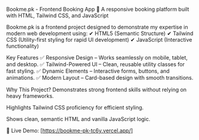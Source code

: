 Bookme.pk - Frontend Booking App
🚀 A responsive booking platform built with HTML, Tailwind CSS, and JavaScript

Bookme.pk is a frontend project designed to demonstrate my expertise in modern web development using:
✔ HTML5 (Semantic Structure)
✔ Tailwind CSS (Utility-first styling for rapid UI development)
✔ JavaScript (Interactive functionality)

Key Features
✅ Responsive Design – Works seamlessly on mobile, tablet, and desktop.
✅ Tailwind-Powered UI – Clean, reusable utility classes for fast styling.
✅ Dynamic Elements – Interactive forms, buttons, and animations.
✅ Modern Layout – Card-based design with smooth transitions.

Why This Project?
Demonstrates strong frontend skills without relying on heavy frameworks.

Highlights Tailwind CSS proficiency for efficient styling.

Shows clean, semantic HTML and vanilla JavaScript logic.

🔗 Live Demo: [https://bookme-pk-tc6y.vercel.app/]
